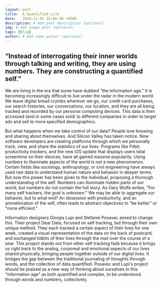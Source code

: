 ```yaml
---
layout: post
title:  A Quantified Life
date:   2018-11-02 15:06:20 +0300
description: # Add post description (optional)
img: # Add image post (optional)
tags: [Blog]
author: # Add name author (optional)
---
```


## “Instead of interrogating their inner worlds through talking and writing, they are using numbers. They are constructing a       quantified self.”
   We are living in the era that some have dubbed "the information age." It is becoming increasingly difficult to live under the radar in the modern world. We leave digital bread crumbs wherever we go, our credit card purchases, our search histories, our conversations, our location, and they are all being tracked and recorded by our personal computing devices. This data is then accessed (and in some cases sold) to different companies in order to target ads and sell to more specified demographics. 
 
  But what happens when we take control of our data? People love knowing and sharing about themselves. And Silicon Valley has taken notice. Now software developers are creating platforms through which we personally track, view, and share the statistics of our lives. Programs like Fitbit, productivity trackers, and the new iOS update that displays users total screentime on their devices, have all gained massive popularity. Using numbers to illuminate aspects of the world is not a new phenomenon. Certain fields like sociology, anthropology, or civil engineering have always used raw data to understand human nature and behavior in deeper terms. But now this power has been given to the individual, proposing a thorough understanding of the self. Numbers can illuminate hidden parts of our world, but numbers do not contain the full story. As Gary Wolfe writes, "For many self trackers, the goal is unknown." We may be able to aggregate our behavior, but to what end? An obsession with productivity, and an ammelioration of the self, often leads to abstract objectives to "be better" or "more efficient." 
    
   Information designers Giorgia Lupi and Stefanie Posavec aimed to change this. Their project Dear Data, focused on self tracking, but through their own unique method. They each tracked a certain aspect of their lives for one week, created a visual representation of the data on the back of postcard, and exchanged tidbits of their lives through the mail over the course of a year. This project stands out from other self tracking fads because it brings us right back to the analog, corporeal and emotional aspects of our lives shared physically, bringing people together outside of our digital lives. It bridges the gap between the traditional journaling of thoughts through words, and the collection of data quantified. Posavec and Lupi's project should be praised as a new way of thinking about ourselves in this "information age" as both quantified and complex, to be understood through words and numbers, collectively.
    

